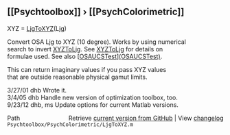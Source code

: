 ## [[Psychtoolbox]] &#8250; [[PsychColorimetric]]

XYZ = [LjgToXYZ](LjgToXYZ)(Ljg)  
  
Convert OSA Ljg to XYZ (10 degree).  Works by using numerical  
search to invert [XYZToLjg](XYZToLjg).  See [XYZToLjg](XYZToLjg) for details on  
formulae used.  See also [[OSAUCSTest](OSAUCSTest)][(OSAUCSTest)]((OSAUCSTest)).  
  
This can return imaginary values if you pass XYZ values  
that are outside reasonable physical gamut limits.  
  
3/27/01  dhb      Wrote it.  
3/4/05   dhb        Handle new version of optimization toolbox, too.  
9/23/12  dhb, ms  Update options for current Matlab versions.  




<div class="code_header" style="text-align:right;">
  <span style="float:left;">Path&nbsp;&nbsp;</span> <span class="counter">Retrieve <a href=
  "https://raw.github.com/Psychtoolbox-3/Psychtoolbox-3/beta/Psychtoolbox/PsychColorimetric/LjgToXYZ.m">current version from GitHub</a> | View <a href=
  "https://github.com/Psychtoolbox-3/Psychtoolbox-3/commits/beta/Psychtoolbox/PsychColorimetric/LjgToXYZ.m">changelog</a></span>
</div>
<div class="code">
  <code>Psychtoolbox/PsychColorimetric/LjgToXYZ.m</code>
</div>

